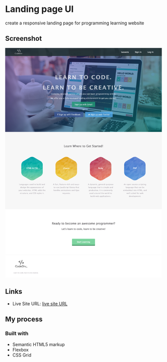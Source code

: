 # Landing page UI

create a responsive landing page for programming learning website

## Screenshot

![screenshot](./image/screenshot.png)

## Links

- Live Site URL: [live site URL](https://ushisha.github.io/landing-page/)

## My process

### Built with

- Semantic HTML5 markup
- Flexbox
- CSS Grid
